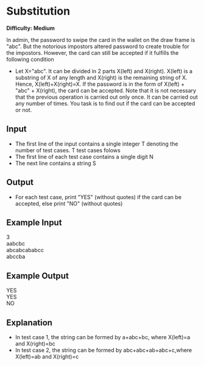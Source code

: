 # Substitution

**Difficulty: Medium**

In admin, the password to swipe the card in the wallet on the draw frame is "abc". But the notorious impostors altered password to create trouble for the impostors. However, the card can still be accepted if it fulfills the following condition

- Let X="abc". It can be divided in 2 parts X(left) and X(right). X(left) is a substring of X of any length and X(right) is the remaining string of X. Hence, X(left)+X(right)=X. If the password is in the form of X(left) + "abc" + X(right), the card can be accepted.
  Note that it is not necessary that the previous operation is carried out only once. It can be carried out any number of times.
  You task is to find out if the card can be accepted or not.

## Input

- The first line of the input contains a single integer T denoting the number of test cases. T test cases folows
- The first line of each test case contains a single digit N
- The next line contains a string S

## Output

- For each test case, print "YES" (without quotes) if the card can be accepted, else print "NO" (without quotes)

## Example Input

3 <br/>
aabcbc <br/>
abcabcababcc <br/>
abccba

## Example Output

YES <br/>
YES <br/>
NO

## Explanation

- In test case 1, the string can be formed by a+abc+bc, where X(left)=a and X(right)=bc
- In test case 2, the string can be formed by abc+abc+ab+abc+c,where X(left)=ab and X(right)=c
